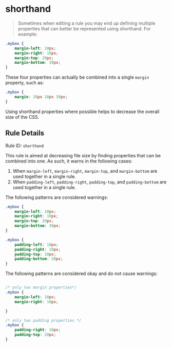 # shorthand

> Sometimes when editing a rule you may end up defining multiple properties that can better be represented using shorthand. For example:

```css
.mybox {
    margin-left: 10px;
    margin-right: 10px;
    margin-top: 20px;
    margin-bottom: 30px;
}
```

These four properties can actually be combined into a single `margin` property, such as:

```css
.mybox {
    margin: 20px 10px 30px;
}
```

Using shorthand properties where possible helps to decrease the overall size of the CSS.

## Rule Details

Rule ID: `shorthand`

This rule is aimed at decreasing file size by finding properties that can be combined into one. As such, it warns in the following cases:

1. When `margin-left`, `margin-right`, `margin-top`, and `margin-bottom` are used together in a single rule.
1. When `padding-left`, `padding-right`, `padding-top`, and `padding-bottom` are used together in a single rule.

The following patterns are considered warnings:

```css
.mybox {
    margin-left: 10px;
    margin-right: 10px;
    margin-top: 20px;
    margin-bottom: 30px;
}

.mybox {
    padding-left: 10px;
    padding-right: 10px;
    padding-top: 20px;
    padding-bottom: 30px;
}
```
The following patterns are considered okay and do not cause warnings:

```css

/* only two margin properties*/
.mybox {
    margin-left: 10px;
    margin-right: 10px;

}

/* only two padding properties */
.mybox {
    padding-right: 10px;
    padding-top: 20px;
}
```